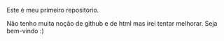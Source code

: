 Este é meu primeiro repositorio.

Não tenho muita noção de github e de html mas irei tentar melhorar.
Seja bem-vindo :)
